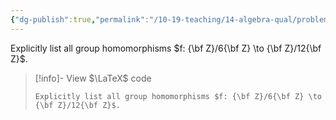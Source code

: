 ```yaml
---
{"dg-publish":true,"permalink":"/10-19-teaching/14-algebra-qual/problem-bank/template-problems/group-theory/finding-all-morphisms-between-two-groups/","tags":["group_theory"],"updated":"2025-03-19T10:55:53-07:00"}
---
```


Explicitly list all group homomorphisms $f: {\bf Z}/6{\bf Z} \to {\bf Z}/12{\bf Z}$.

> [!info]- View $\LaTeX$ code
> ```
> Explicitly list all group homomorphisms $f: {\bf Z}/6{\bf Z} \to {\bf Z}/12{\bf Z}$.
> ```